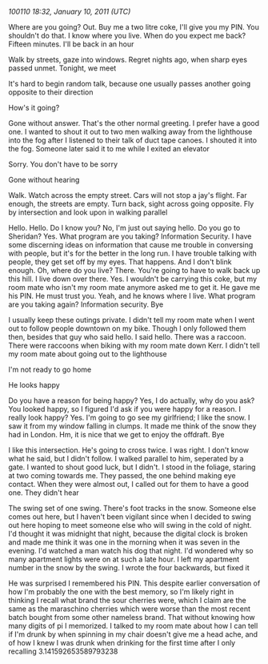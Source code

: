 *100110 18:32, January 10, 2011 (UTC)*

Where are you going? Out. Buy me a two litre coke, I'll give you my PIN. You shouldn't do that. I know where you live. When do you expect me back? Fifteen minutes. I'll be back in an hour

Walk by streets, gaze into windows. Regret nights ago, when sharp eyes passed unmet. Tonight, we meet

It's hard to begin random talk, because one usually passes another going opposite to their direction

How's it going?

Gone without answer. That's the other normal greeting. I prefer have a good one. I wanted to shout it out to two men walking away from the lighthouse into the fog after I listened to their talk of duct tape canoes. I shouted it into the fog. Someone later said it to me while I exited an elevator

Sorry. You don't have to be sorry

Gone without hearing

Walk. Watch across the empty street. Cars will not stop a jay's flight. Far enough, the streets are empty. Turn back, sight across going opposite. Fly by intersection and look upon in walking parallel

Hello. Hello. Do I know you? No, I'm just out saying hello. Do you go to Sheridan? Yes. What program are you taking? Information Security. I have some discerning ideas on information that cause me trouble in conversing with people, but it's for the better in the long run. I have trouble talking with people, they get set off by my eyes. That happens. And I don't blink enough. Oh, where do you live? There. You're going to have to walk back up this hill. I live down over there. Yes. I wouldn't be carrying this coke, but my room mate who isn't my room mate anymore asked me to get it. He gave me his PIN. He must trust you. Yeah, and he knows where I live. What program are you taking again? Information security. Bye

I usually keep these outings private. I didn't tell my room mate when I went out to follow people downtown on my bike. Though I only followed them then, besides that guy who said hello. I said hello. There was a raccoon. There were raccoons when biking with my room mate down Kerr. I didn't tell my room mate about going out to the lighthouse

I'm not ready to go home

He looks happy

Do you have a reason for being happy? Yes, I do actually, why do you ask? You looked happy, so I figured I'd ask if you were happy for a reason. I really look happy? Yes. I'm going to go see my girlfriend; I like the snow. I saw it from my window falling in clumps. It made me think of the snow they had in London. Hm, it is nice that we get to enjoy the offdraft. Bye

I like this intersection. He's going to cross twice. I was right. I don't know what he said, but I didn't follow. I walked parallel to him, seperated by a gate. I wanted to shout good luck, but I didn't. I stood in the foliage, staring at two coming towards me. They passed, the one behind making eye contact. When they were almost out, I called out for them to have a good one. They didn't hear

The swing set of one swing. There's foot tracks in the snow. Someone else comes out here, but I haven't been vigilant since when I decided to swing out here hoping to meet someone else who will swing in the cold of night. I'd thought it was midnight that night, because the digital clock is broken and made me think it was one in the morning when it was seven in the evening. I'd watched a man watch his dog that night. I'd wondered why so many apartment lights were on at such a late hour. I left my apartment number in the snow by the swing. I wrote the four backwards, but fixed it

He was surprised I remembered his PIN. This despite earlier conversation of how I'm probably the one with the best memory, so I'm likely right in thinking I recall what brand the sour cherries were, which I claim are the same as the maraschino cherries which were worse than the most recent batch bought from some other nameless brand. That without knowing how many digits of pi I memorized. I talked to my room mate about how I can tell if I'm drunk by when spinning in my chair doesn't give me a head ache, and of how I knew I was drunk when drinking for the first time after I only recalling 3.141592653589793238

